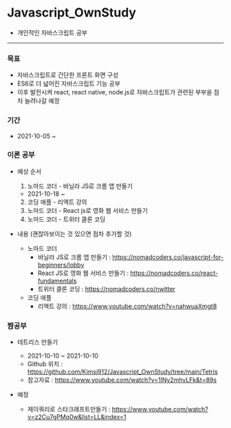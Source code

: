 # Javascript_OwnStudy
- 개인적인 자바스크립트 공부 

<hr>

### 목표
- 자바스크립트로 간단한 프론트 화면 구성
- ES6로 더 넓어진 자바스크립트 기능 공부
- 이후 발전시켜 react, react native, node.js로 자바스크립트가 관련된 부부을 점차 늘려나갈 예정

### 기간
- 2021-10-05 ~

### 이론 공부
- 예상 순서
  1. 노마드 코더 - 바닐라 JS로 크롬 앱 만들기 
    - 2021-10-18 ~
  2. 코딩 애플 - 리액트 강의
  3. 노마드 코더 - React js로 영화 웹 서비스 만들기
  4. 노마드 코더 - 트위터 클론 코딩


- 내용 (괜찮아보이는 것 있으면 점차 추가할 것)
  - 노마드 코더
    - 바닐라 JS로 크롬 앱 만들기 : https://nomadcoders.co/javascript-for-beginners/lobby
    - React JS로 영화 웹 서비스 만들기 : https://nomadcoders.co/react-fundamentals
    - 트위터 클론 코딩 : https://nomadcoders.co/nwitter
  - 코딩 애플
    - 리액트 강의 : https://www.youtube.com/watch?v=nahwuaXmgt8

### 짬공부
- 테트리스 만들기
  - 2021-10-10 ~ 2021-10-10
  - Github 위치 : https://github.com/Kimsj912/Javascript_OwnStudy/tree/main/Tetris
  - 참고자료 : https://www.youtube.com/watch?v=1lNy2mhvLFk&t=89s

- 예정
  - 제이쿼리로 스타크래프트만들기 : https://www.youtube.com/watch?v=z2Cu7gPMq0w&list=LL&index=1
